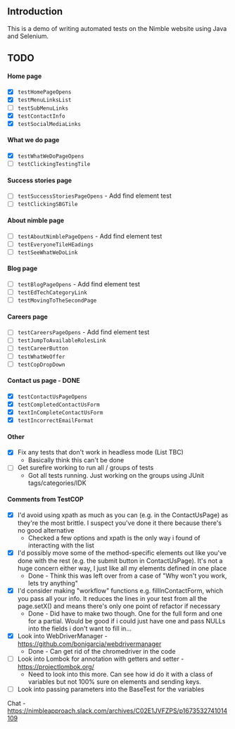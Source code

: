 ## Introduction

This is a demo of writing automated tests on the Nimble website using Java and Selenium.

## TODO

#### Home page
- [x] `testHomePageOpens`
- [x] `testMenuLinksList`
- [ ] `testSubMenuLinks`
- [x] `testContactInfo`
- [x] `testSocialMediaLinks`

#### What we do page
- [x] `testWhatWeDoPageOpens`
- [ ] `testClickingTestingTile`

#### Success stories page
- [ ] `testSuccessStoriesPageOpens` - Add find element test
- [ ] `testClickingSBGTile`

#### About nimble page
- [ ] `testAboutNimblePageOpens` - Add find element test
- [ ] `testEveryoneTileHEadings`
- [ ] `testSeeWhatWeDoLink`

#### Blog page
- [ ] `testBlogPageOpens` - Add find element test
- [ ] `testEdTechCategoryLink`
- [ ] `testMovingToTheSecondPage`

#### Careers page
- [ ] `testCareersPageOpens` - Add find element test
- [ ] `testJumpToAvailableRolesLink`
- [ ] `testCareerButton`
- [ ] `testWhatWeOffer`
- [ ] `testCopDropDown`

#### Contact us page - DONE
- [X] `testContactUsPageOpens`
- [X] `testCompletedContactUsForm`
- [x] `textInCompleteContactUsForm`
- [x] `testIncorrectEmailFormat`

#### Other
- [x] Fix any tests that don't work in headless mode (List TBC)
  - Basically think this can't be done
- [ ] Get surefire working to run all / groups of tests
  - Got all tests running. Just working on the groups using JUnit tags/categories/IDK

#### Comments from TestCOP
- [x] I'd avoid using xpath as much as you can (e.g. in the ContactUsPage) as they're the most brittle. I suspect you've done it there because there's no good alternative
  - Checked a few options and xpath is the only way i found of interacting with the list
- [x] I'd possibly move some of the method-specific elements out like you've done with the rest (e.g. the submit button in ContactUsPage). It's not a huge concern either way, I just like all my elements defined in one place
  - Done - Think this was left over from a case of "Why won't you work, lets try anything"
- [x] I'd consider making "workflow" functions e.g. fillInContactForm, which you pass all your info. It reduces the lines in your test from all the page.setX() and means there's only one point of refactor if necessary
  - Done - Did have to make two though. One for the full form and one for a partial. Would be good if i could just have one and pass NULLs into the fields i don't want to fill in...
- [x] Look into WebDriverManager - https://github.com/bonigarcia/webdrivermanager
  - Done - Can get rid of the chromedriver in the code
- [ ] Look into Lombok for annotation with getters and setter - https://projectlombok.org/
  - Need to look into this more. Can see how id do it with a class of variables but not 100% sure on elements and sending keys.
- [ ] Look into passing parameters into the BaseTest for the variables

Chat - https://nimbleapproach.slack.com/archives/C02E1JVFZPS/p1673532741014109